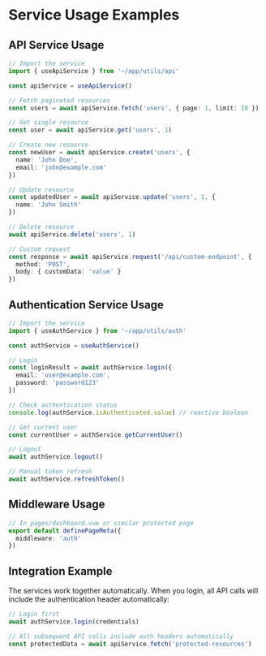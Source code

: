 # Service Usage Examples

## API Service Usage

```typescript
// Import the service
import { useApiService } from '~/app/utils/api'

const apiService = useApiService()

// Fetch paginated resources
const users = await apiService.fetch('users', { page: 1, limit: 10 })

// Get single resource
const user = await apiService.get('users', 1)

// Create new resource
const newUser = await apiService.create('users', {
  name: 'John Doe',
  email: 'john@example.com'
})

// Update resource
const updatedUser = await apiService.update('users', 1, {
  name: 'John Smith'
})

// Delete resource
await apiService.delete('users', 1)

// Custom request
const response = await apiService.request('/api/custom-endpoint', {
  method: 'POST',
  body: { customData: 'value' }
})
```

## Authentication Service Usage

```typescript
// Import the service
import { useAuthService } from '~/app/utils/auth'

const authService = useAuthService()

// Login
const loginResult = await authService.login({
  email: 'user@example.com',
  password: 'password123'
})

// Check authentication status
console.log(authService.isAuthenticated.value) // reactive boolean

// Get current user
const currentUser = authService.getCurrentUser()

// Logout
await authService.logout()

// Manual token refresh
await authService.refreshToken()
```

## Middleware Usage

```typescript
// In pages/dashboard.vue or similar protected page
export default definePageMeta({
  middleware: 'auth'
})
```

## Integration Example

The services work together automatically. When you login, all API calls will include the authentication header automatically:

```typescript
// Login first
await authService.login(credentials)

// All subsequent API calls include auth headers automatically
const protectedData = await apiService.fetch('protected-resources')
```